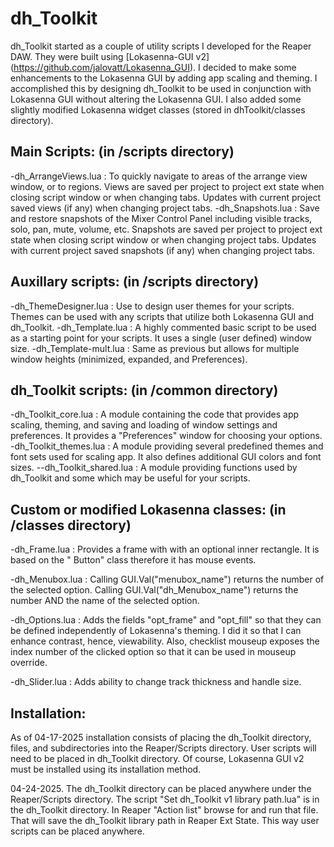 # **dh_Toolkit**

dh_Toolkit started as a couple of utility scripts I developed for the Reaper DAW. They were built using [Lokasenna-GUI v2] (https://github.com/jalovatt/Lokasenna_GUI). I decided to make some enhancements to the Lokasenna GUI by adding app scaling and theming. I accomplished this by designing dh_Toolkit to be used in conjunction with Lokasenna GUI without altering the Lokasenna GUI. I also added some slightly modified Lokasenna widget classes (stored in dhToolkit/classes directory).

## **Main Scripts:** (in /scripts directory)

-dh_ArrangeViews.lua : To quickly navigate to areas of the arrange view window, or to regions. Views are saved per project to project ext state when closing script window or when changing tabs. Updates with current project saved views (if any) when changing project tabs.
-dh_Snapshots.lua : Save and restore snapshots of the Mixer Control Panel including visible tracks, solo, pan, mute, volume, etc. Snapshots are saved per project to project ext state when closing script window or when changing project tabs. Updates with current project saved snapshots (if any) when changing project tabs.

## **Auxillary scripts:** (in /scripts directory)

-dh_ThemeDesigner.lua : Use to design user themes for your scripts. Themes can be used with any scripts that utilize both Lokasenna GUI and dh_Toolkit.
-dh_Template.lua : A highly commented basic script to be used as a starting point for your scripts. It uses a single (user defined) window size.
-dh_Template-mult.lua : Same as previous but allows for multiple window heights (minimized, expanded, and Preferences). 

## **dh_Toolkit scripts:** (in /common directory)

-dh_Toolkit_core.lua : A module containing the code that provides app scaling, theming, and saving and loading of window settings and preferences. It provides a "Preferences" window for choosing your options.
-dh_Toolkit_themes.lua : A module providing several predefined themes and font sets used for scaling app. It also defines additional GUI colors and font sizes.
--dh_Toolkit_shared.lua : A module providing functions used by dh_Toolkit and some which may be useful for your scripts.

## **Custom or modified Lokasenna classes:** (in /classes directory)

-dh_Frame.lua :  Provides a frame with with an optional inner rectangle. It is based on the " Button" class therefore it has mouse events.

-dh_Menubox.lua : Calling GUI.Val("menubox_name") returns the number of the selected option. Calling GUI.Val("dh_Menubox_name") returns the number AND the name of the selected option.

-dh_Options.lua : Adds the fields "opt_frame" and "opt_fill" so that they can be defined independently of Lokasenna's theming. I did it so that I can enhance contrast, hence, viewability. Also, checklist mouseup exposes the index number of the clicked option so that it can be used in mouseup override.

-dh_Slider.lua : Adds ability to change track thickness and handle size.

## **Installation:**

As of 04-17-2025 installation consists of placing the dh_Toolkit directory, files, and subdirectories into the Reaper/Scripts directory. User scripts will need to be placed in dh_Toolkit directory. Of course, Lokasenna GUI v2 must be installed using its installation method. 

04-24-2025. The dh_Toolkit directory can be placed anywhere under the Reaper/Scripts directory. The script "Set dh_Toolkit v1 library path.lua" is in the dh_Toolkit directory. In Reaper "Action list" browse for and run that file. That will save the dh_Toolkit library path in Reaper Ext State. This way user scripts can be placed anywhere.
